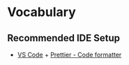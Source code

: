 # Vocabulary

## Recommended IDE Setup 

- [VS Code](https://code.visualstudio.com/) + [Prettier - Code formatter](https://marketplace.visualstudio.com/items?itemName=esbenp.prettier-vscode)
